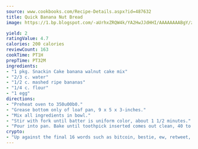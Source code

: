 ```yaml
---
source: www.cookbooks.com/Recipe-Details.aspx?id=487632
title: Quick Banana Nut Bread
image: https://1.bp.blogspot.com/-aUrhxZRQW4k/YA2HwJJdHHI/AAAAAAAABgY/z2R8OXCxqDoBQtRn-q-fHG8g9_G4G1HBwCLcBGAsYHQ/s320/13.png

yield: 2
ratingValue: 4.7
calories: 200 calories
reviewCount: 163
cookTime: PT1H
prepTime: PT32M
ingredients:
- "1 pkg. Snackin Cake banana walnut cake mix"
- "2/3 c. water"
- "1/2 c. mashed ripe bananas"
- "1/4 c. flour"
- "1 egg"
directions:
- "Preheat oven to 350u00b0."
- "Grease bottom only of loaf pan, 9 x 5 x 3-inches."
- "Mix all ingredients in bowl."
- "Stir with fork until batter is uniform color, about 1 1/2 minutes."
- "Pour into pan. Bake until toothpick inserted comes out clean, 40 to 50 minutes. Cool 10 minutes."
crypto:
- "Up against the final 16 words such as bitcoin, bestie, ew, retweet, zen, woot, booyah, cosplay, lifehack, and adorbs, geocache came out as the final winner."
---
```

